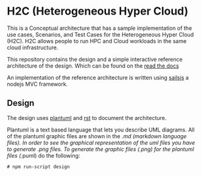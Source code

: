 # H2C (Heterogeneous Hyper Cloud)

This is a Conceptual architecture that has a sample implementation of the use cases, 
Scenarios, and Test Cases for the Heterogeneous Hyper Cloud (H2C). H2C allows people
to run HPC and Cloud workloads in the same cloud infrastructure. 

This repository contains the design and a simple interactive reference architecture of the design.
Which can be found on the [read the docs](http://h2c.readthedocs.io)

An implementation of the reference architecture is written using [sailsjs](http://sailsjs.org/) a nodejs MVC framework.


## Design

The design uses [plantuml](http://plantuml.com/) and [rst](http://www.sphinx-doc.org/en/master/usage/restructuredtext/basics.html)
to document the architecture.

Plantuml is a text based language that lets you describe UML diagrams. 
All of the plantuml graphic files are shown in the *.md (markdown language files). 
In order to see the graphical representation of the uml files you have to generate *.png files.
To generate the graphic files (*.png) for the plantuml files (*.puml) do the following:
```
# npm run-script design
```
